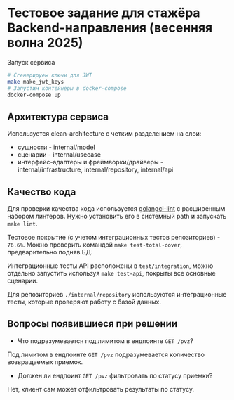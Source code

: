 # Тестовое задание для стажёра Backend-направления (весенняя волна 2025)

Запуск сервиса

```sh
# Сгенерируем ключи для JWT
make make_jwt_keys
# Запустим контейнеры в docker-compose
docker-compose up
```

## Архитектура сервиса

Используется clean-architecture с четким разделением на слои:
- сущности - internal/model
- сценарии - internal/usecase
- интерфейс-адаптеры и фреймворки/драйверы - internal/infrastructure, internal/repository, internal/api

## Качество кода

Для проверки качества кода используется [golangci-lint](https://github.com/golangci/golangci-lint)
с расширенным набором линтеров. Нужно установить его в системный path и запускать `make lint`.

Тестовое покрытие (с учетом интеграционных тестов репозиториев) - `76.6%`.
Можно проверить командой `make test-total-cover`, предварительно подняв БД.

Интеграционные тесты API расположены в `test/integration`, можно отдельно запустить используя `make test-api`,
покрыты все основные сценарии.

Для репозиториев `./internal/repository` используются интеграционные тесты, которые проверяют работу с базой данных.

## Вопросы появившиеся при решении

- Что подразумевается под лимитом в ендпоинте `GET /pvz`?

Под лимитом в ендпоинте `GET /pvz` подразумевается количество возвращаемых приемок.

- Должен ли ендпоинт `GET /pvz` фильтровать по статусу приемки?

Нет, клиент сам может отфильтровать результаты по статусу.
